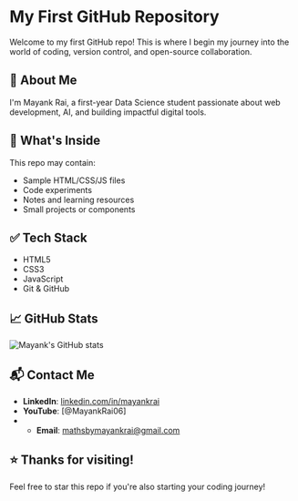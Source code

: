 # My First GitHub Repository

Welcome to my first GitHub repo! This is where I begin my journey into the world of coding, version control, and open-source collaboration.

## 🚀 About Me

I'm Mayank Rai, a first-year Data Science student passionate about web development, AI, and building impactful digital tools.

## 📂 What's Inside

This repo may contain:
- Sample HTML/CSS/JS files
- Code experiments
- Notes and learning resources
- Small projects or components

## ✅ Tech Stack

- HTML5
- CSS3
- JavaScript
- Git & GitHub

## 📈 GitHub Stats

![Mayank's GitHub stats](https://github-readme-stats.vercel.app/api?username=mayankrai&show_icons=true&theme=tokyonight)

## 📬 Contact Me

- **LinkedIn**: [linkedin.com/in/mayankrai]([https://linkedin.com/in/mayankrai](https://www.linkedin.com/in/mayank-rai-8b41131a1/)) 
- **YouTube**: [@MayankRai06]
- - **Email**: mathsbymayankrai@gmail.com

## ⭐️ Thanks for visiting!

Feel free to star this repo if you're also starting your coding journey!
